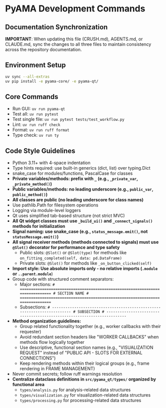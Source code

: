 # PyAMA Development Commands

## Documentation Synchronization
**IMPORTANT**: When updating this file (CRUSH.md), AGENTS.md, or CLAUDE.md, sync the changes to all three files to maintain consistency across the repository documentation.

## Environment Setup
```bash
uv sync --all-extras
uv pip install -e pyama-core/ -e pyama-qt/
```

## Core Commands
- Run GUI: `uv run pyama-qt`
- Test all: `uv run pytest`
- Test single file: `uv run pytest tests/test_workflow.py`
- Lint: `uv run ruff check`
- Format: `uv run ruff format`
- Type check: `uv run ty`

## Code Style Guidelines
- Python 3.11+ with 4-space indentation
- Type hints required: use built-in generics (dict, list) over typing.Dict
- snake_case for modules/functions, PascalCase for classes
- **Private variables/methods: prefix with `_` (e.g., `_private_var`, `_private_method()`)**
- **Public variables/methods: no leading underscore (e.g., `public_var`, `public_method()`)**
- **All classes are public (no leading underscore for class names)**
- Use pathlib.Path for filesystem operations
- Logging via module-level loggers
- Qt uses simplified tab-based structure (not strict MVC)
- **All Qt widget classes must use `_build_ui()` and `_connect_signals()` methods for initialization**
- **Signal naming: use snake_case (e.g., `status_message.emit()`, not `statusMessage.emit()`)**
- **All signal receiver methods (methods connected to signals) must use `@Slot()` decorator for performance and type safety**
  - Public slots: `@Slot()` or `@Slot(type)` for methods like `on_fitting_completed(self, data: pd.DataFrame)`
  - Private slots: `@Slot()` for methods like `_on_button_clicked(self)`
- **Import style: Use absolute imports only - no relative imports (`.module` or `..parent.module`**)
- Group code with structured comment separators:
  - Major sections: `# ============================================================================= # SECTION NAME # =============================================================================`
  - Subsections: `# ------------------------------------------------------------------------ # SUBSECTION # ------------------------------------------------------------------------`
- **Method organization guidelines:**
  - Group related functionality together (e.g., worker callbacks with their requester)
  - Avoid redundant section headers like "WORKER CALLBACKS" when methods flow logically together
  - Use descriptive, functional section names (e.g., "VISUALIZATION REQUEST" instead of "PUBLIC API - SLOTS FOR EXTERNAL CONNECTIONS")
  - Keep rendering methods within their logical groups (e.g., frame rendering in FRAME MANAGEMENT)
- Never commit secrets; follow ruff warnings resolution
- **Centralize dataclass definitions in `src/pyama_qt/types/` organized by functional area**
  - `types/analysis.py` for analysis-related data structures
  - `types/visualization.py` for visualization-related data structures  
  - `types/processing.py` for processing-related data structures